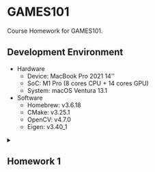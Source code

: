 # GAMES101
Course Homework for GAMES101.
## Development Environment
- Hardware
  - Device: MacBook Pro 2021 14''
  - SoC: M1 Pro (8 cores CPU + 14 cores GPU)
  - System: macOS Ventura 13.1
- Software
  - Homebrew: v3.6.18
  - CMake: v3.25.1
  - OpenCV: v4.7.0
  - Eigen: v3.40_1

<details id=1>
<summary><h2>Homework 1</h2></summary>

### Commands
```bash
./Rasterizer                    #Rotating around z-axis (by default)

./Rasterizer -x                 #Rotating around x-axis

./Rasterizer -y                 #Rotating around y-axis

./Rasterizer -r 20              #Rotating the triangle around z-axis by 20 degree
                                #Save it to output.png

./Rasterizer -r 20 image.png    #Rotating the triangle around z-axis by 20 degree
                                #Save it to image.png

./Rasterizer -r 20 -x image.png #Rotating the triangle around x-axis by 20 degree
                                #Save it to image.png
```
### Basic
Rotating around z-axis
![basic](./images/homework1-basic.gif)

### Advance
Rotating around x-axis
![advance-x](images/homework1-advance-x.gif)

Rotating around y-axis
![advance-y](./images/homework1-advance-y.gif)

</details>